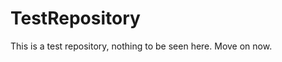 TestRepository
==============

This is a test repository, nothing to be seen here. Move on now.  
 
 
   
   
   
      
               
         
           
            
          
       
      
       
    
     
    
  
  
 
 
 
